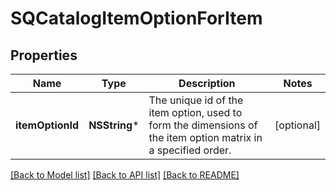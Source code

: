 # SQCatalogItemOptionForItem

## Properties
Name | Type | Description | Notes
------------ | ------------- | ------------- | -------------
**itemOptionId** | **NSString*** | The unique id of the item option, used to form the dimensions of the item option matrix in a specified order. | [optional] 

[[Back to Model list]](../README.md#documentation-for-models) [[Back to API list]](../README.md#documentation-for-api-endpoints) [[Back to README]](../README.md)


